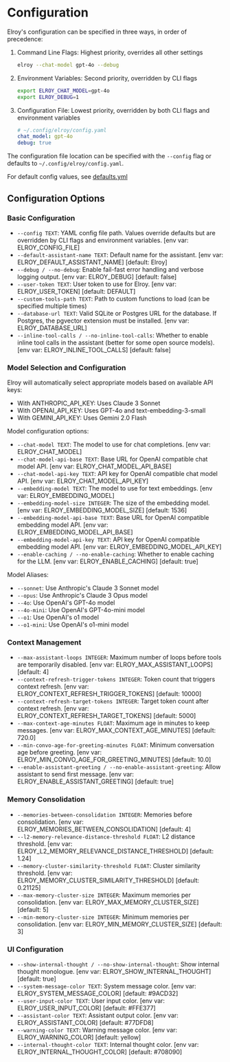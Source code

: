 # Configuration

Elroy's configuration can be specified in three ways, in order of precedence:

1. Command Line Flags: Highest priority, overrides all other settings
   ```bash
   elroy --chat-model gpt-4o --debug
   ```

2. Environment Variables: Second priority, overridden by CLI flags
   ```bash
   export ELROY_CHAT_MODEL=gpt-4o
   export ELROY_DEBUG=1
   ```

3. Configuration File: Lowest priority, overridden by both CLI flags and environment variables
   ```yaml
   # ~/.config/elroy/config.yaml
   chat_model: gpt-4o
   debug: true
   ```

The configuration file location can be specified with the `--config` flag or defaults to `~/.config/elroy/config.yaml`.

For default config values, see [defaults.yml](../elroy/defaults.yml)

## Configuration Options

### Basic Configuration
* `--config TEXT`: YAML config file path. Values override defaults but are overridden by CLI flags and environment variables. [env var: ELROY_CONFIG_FILE]
* `--default-assistant-name TEXT`: Default name for the assistant. [env var: ELROY_DEFAULT_ASSISTANT_NAME] [default: Elroy]
* `--debug / --no-debug`: Enable fail-fast error handling and verbose logging output. [env var: ELROY_DEBUG] [default: false]
* `--user-token TEXT`: User token to use for Elroy. [env var: ELROY_USER_TOKEN] [default: DEFAULT]
* `--custom-tools-path TEXT`: Path to custom functions to load (can be specified multiple times)
* `--database-url TEXT`: Valid SQLite or Postgres URL for the database. If Postgres, the pgvector extension must be installed. [env var: ELROY_DATABASE_URL]
* `--inline-tool-calls / --no-inline-tool-calls`: Whether to enable inline tool calls in the assistant (better for some open source models). [env var: ELROY_INLINE_TOOL_CALLS] [default: false]

### Model Selection and Configuration
Elroy will automatically select appropriate models based on available API keys:
- With ANTHROPIC_API_KEY: Uses Claude 3 Sonnet
- With OPENAI_API_KEY: Uses GPT-4o and text-embedding-3-small
- With GEMINI_API_KEY: Uses Gemini 2.0 Flash

Model configuration options:
* `--chat-model TEXT`: The model to use for chat completions. [env var: ELROY_CHAT_MODEL]
* `--chat-model-api-base TEXT`: Base URL for OpenAI compatible chat model API. [env var: ELROY_CHAT_MODEL_API_BASE]
* `--chat-model-api-key TEXT`: API key for OpenAI compatible chat model API. [env var: ELROY_CHAT_MODEL_API_KEY]
* `--embedding-model TEXT`: The model to use for text embeddings. [env var: ELROY_EMBEDDING_MODEL]
* `--embedding-model-size INTEGER`: The size of the embedding model. [env var: ELROY_EMBEDDING_MODEL_SIZE] [default: 1536]
* `--embedding-model-api-base TEXT`: Base URL for OpenAI compatible embedding model API. [env var: ELROY_EMBEDDING_MODEL_API_BASE]
* `--embedding-model-api-key TEXT`: API key for OpenAI compatible embedding model API. [env var: ELROY_EMBEDDING_MODEL_API_KEY]
* `--enable-caching / --no-enable-caching`: Whether to enable caching for the LLM. [env var: ELROY_ENABLE_CACHING] [default: true]

Model Aliases:
* `--sonnet`: Use Anthropic's Claude 3 Sonnet model
* `--opus`: Use Anthropic's Claude 3 Opus model  
* `--4o`: Use OpenAI's GPT-4o model
* `--4o-mini`: Use OpenAI's GPT-4o-mini model
* `--o1`: Use OpenAI's o1 model
* `--o1-mini`: Use OpenAI's o1-mini model

### Context Management
* `--max-assistant-loops INTEGER`: Maximum number of loops before tools are temporarily disabled. [env var: ELROY_MAX_ASSISTANT_LOOPS] [default: 4]
* `--context-refresh-trigger-tokens INTEGER`: Token count that triggers context refresh. [env var: ELROY_CONTEXT_REFRESH_TRIGGER_TOKENS] [default: 10000]
* `--context-refresh-target-tokens INTEGER`: Target token count after context refresh. [env var: ELROY_CONTEXT_REFRESH_TARGET_TOKENS] [default: 5000]
* `--max-context-age-minutes FLOAT`: Maximum age in minutes to keep messages. [env var: ELROY_MAX_CONTEXT_AGE_MINUTES] [default: 720.0]
* `--min-convo-age-for-greeting-minutes FLOAT`: Minimum conversation age before greeting. [env var: ELROY_MIN_CONVO_AGE_FOR_GREETING_MINUTES] [default: 10.0]
* `--enable-assistant-greeting / --no-enable-assistant-greeting`: Allow assistant to send first message. [env var: ELROY_ENABLE_ASSISTANT_GREETING] [default: true]

### Memory Consolidation
* `--memories-between-consolidation INTEGER`: Memories before consolidation. [env var: ELROY_MEMORIES_BETWEEN_CONSOLIDATION] [default: 4]
* `--l2-memory-relevance-distance-threshold FLOAT`: L2 distance threshold. [env var: ELROY_L2_MEMORY_RELEVANCE_DISTANCE_THRESHOLD] [default: 1.24]
* `--memory-cluster-similarity-threshold FLOAT`: Cluster similarity threshold. [env var: ELROY_MEMORY_CLUSTER_SIMILARITY_THRESHOLD] [default: 0.21125]
* `--max-memory-cluster-size INTEGER`: Maximum memories per consolidation. [env var: ELROY_MAX_MEMORY_CLUSTER_SIZE] [default: 5]
* `--min-memory-cluster-size INTEGER`: Minimum memories per consolidation. [env var: ELROY_MIN_MEMORY_CLUSTER_SIZE] [default: 3]

### UI Configuration
* `--show-internal-thought / --no-show-internal-thought`: Show internal thought monologue. [env var: ELROY_SHOW_INTERNAL_THOUGHT] [default: true]
* `--system-message-color TEXT`: System message color. [env var: ELROY_SYSTEM_MESSAGE_COLOR] [default: #9ACD32]
* `--user-input-color TEXT`: User input color. [env var: ELROY_USER_INPUT_COLOR] [default: #FFE377]
* `--assistant-color TEXT`: Assistant output color. [env var: ELROY_ASSISTANT_COLOR] [default: #77DFD8]
* `--warning-color TEXT`: Warning message color. [env var: ELROY_WARNING_COLOR] [default: yellow]
* `--internal-thought-color TEXT`: Internal thought color. [env var: ELROY_INTERNAL_THOUGHT_COLOR] [default: #708090]
